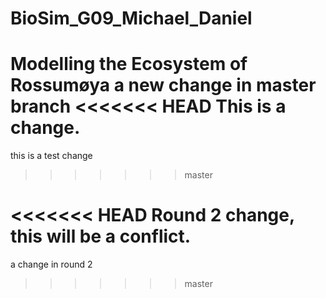 # BioSim_G09_Michael_Daniel
Modelling the Ecosystem of Rossumøya
a new change in master branch
<<<<<<< HEAD
This is a change.
=======
this is a test change 
>>>>>>> master

<<<<<<< HEAD
Round 2 change, this will be a conflict.
=======
a change in round 2
>>>>>>> master
